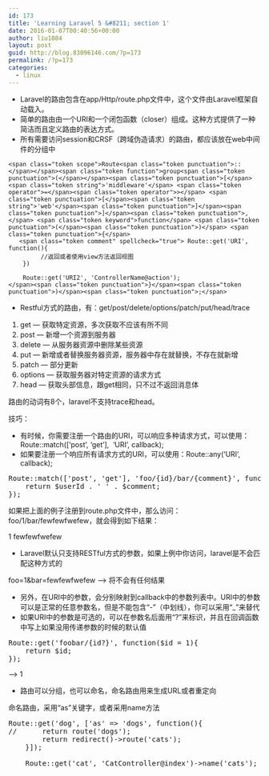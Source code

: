 ```yaml
---
id: 173
title: 'Learning Laravel 5 &#8211; section 1'
date: 2016-01-07T00:40:56+00:00
author: liu1084
layout: post
guid: http://blog.83096146.com/?p=173
permalink: /?p=173
categories:
  - linux
---
```

  * Laravel的路由包含在app/Http/route.php文件中，这个文件由Laravel框架自动载入。
  * 简单的路由由一个URI和一个闭包函数（closer）组成。这种方式提供了一种简洁而且定义路由的表达方式。
  * 所有需要访问session和CRSF（跨域伪造请求）的路由，都应该放在web中间件的分组中

<pre class=" language-php"><code class=" language-php">&lt;span class="token scope">Route&lt;span class="token punctuation">::&lt;/span>&lt;/span>&lt;span class="token function">group&lt;span class="token punctuation">(&lt;/span>&lt;/span>&lt;span class="token punctuation">[&lt;/span>&lt;span class="token string">'middleware'&lt;/span> &lt;span class="token operator">=&lt;/span>&lt;span class="token operator">&gt;&lt;/span> &lt;span class="token punctuation">[&lt;/span>&lt;span class="token string">'web'&lt;/span>&lt;span class="token punctuation">]&lt;/span>&lt;span class="token punctuation">]&lt;/span>&lt;span class="token punctuation">,&lt;/span> &lt;span class="token keyword">function&lt;/span> &lt;span class="token punctuation">(&lt;/span>&lt;span class="token punctuation">)&lt;/span> &lt;span class="token punctuation">{&lt;/span>
   &lt;span class="token comment" spellcheck="true"> Route::get('URI', function(){
         //返回或者使用view方法返回视图
    })

    Route::get('URI2', 'ControllerName@action');
&lt;/span>&lt;span class="token punctuation">}&lt;/span>&lt;span class="token punctuation">)&lt;/span>&lt;span class="token punctuation">;&lt;/span></code></pre>

  * Restful方式的路由，有：get/post/delete/options/patch/put/head/trace

  1. get &#8212; 获取特定资源，多次获取不应该有所不同
  2. post &#8212; 新增一个资源到服务器
  3. delete &#8212; 从服务器资源中删除某些资源
  4. put &#8212; 新增或者替换服务器资源，服务器中存在就替换，不存在就新增
  5. patch &#8212; 部分更新
  6. options &#8212; 获取服务器对特定资源的请求方式
  7. head &#8212; 获取头部信息，跟get相同，只不过不返回消息体

路由的动词有8个，laravel不支持trace和head。

技巧：

  * 有时候，你需要注册一个路由的URI，可以响应多种请求方式，可以使用：Route::match([&#8216;post&#8217;, &#8216;get&#8217;],  &#8216;URI&#8217;, callback);
  * 如果要注册一个响应所有请求方式的URI，可以使用：Route::any(&#8216;URI&#8217;, callback);

<pre>Route::match(['post', 'get'], 'foo/{id}/bar/{comment}', function($userId, $comment){
    return $userId . ' ' . $comment;
});</pre>

如果把上面的例子注册到route.php文件中，那么访问：foo/1/bar/fewfewfwefew，就会得到如下结果：

1 fewfewfwefew

  * Laravel默认只支持RESTful方式的参数，如果上例中你访问，laravel是不会匹配这种方式的

foo=1&bar=fewfewfwefew &#8211;> 将不会有任何结果

  * 另外，在URI中的参数，会分别映射到callback中的参数列表中。URI中的参数可以是正常的任意参数名，但是不能包含“-”（中划线），你可以采用“_”来替代
  * 如果URI中的参数是可选的，可以在参数名后面用“?”来标识，并且在回调函数中写上如果没用传递参数的时候的默认值

<pre>Route::get('foobar/{id?}', function($id = 1){
    return $id;
});</pre>

&#8211;> 1

  * 路由可以分组，也可以命名，命名路由用来生成URL或者重定向

命名路由，采用“as”关键字，或者采用name方法

<pre>Route::get('dog', ['as' =&gt; 'dogs', function(){
//      return route('dogs');
        return redirect()-&gt;route('cats');
    }]);

    Route::get('cat', 'CatController@index')-&gt;name('cats');</pre>